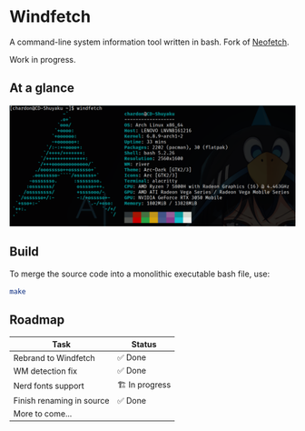 # Windfetch

A command-line system information tool written in bash. Fork of [Neofetch](https://github.com/dylanaraps/neofetch).

Work in progress.

## At a glance

![Screenshot](./docs/screenshot1.png)

## Build

To merge the source code into a monolithic executable bash file, use:

```bash
make 
```
## Roadmap

| Task                      | Status         |
|---------------------------|----------------|
| Rebrand to Windfetch      | ✅ Done        |
| WM detection fix          | ✅ Done        |
| Nerd fonts support        | 🏗️ In progress |
| Finish renaming in source | ✅ Done        |
| More to come...           |                |

